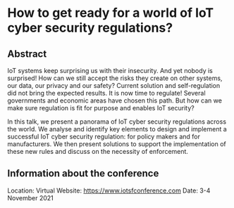 # How to get ready for a world of IoT cyber security regulations?

## Abstract
IoT systems keep surprising us with their insecurity. And yet nobody is surprised! How can we still accept the risks they create on other systems, our data, our privacy and our safety? Current solution and self-regulation did not bring the expected results. It is now time to regulate! Several governments and economic areas have chosen this path. But how can we make sure regulation is fit for purpose and enables IoT security?

In this talk, we present a panorama of IoT cyber security regulations across the world. We analyse and identify key elements to design and implement a successful IoT cyber security regulation: for policy makers and for manufacturers. We then present solutions to support the implementation of these new rules and discuss on the necessity of enforcement.

## Information about the conference
Location: Virtual
Website: https://www.iotsfconference.com
Date: 3-4 November 2021

